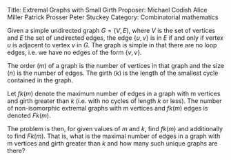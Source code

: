 Title:    Extremal Graphs with Small Girth
Proposer: Michael Codish
          Alice Miller
          Patrick Prosser
          Peter Stuckey
Category: Combinatorial mathematics


Given a simple undirected graph $G = (V,E)$, where $V$ is the set of vertices and $E$ the set of undirected edges, the edge {$u,v$} is in $E$ if and only if vertex $u$ is adjacent to vertex $v$ in $G$. The graph is simple in that there are no loop edges, i.e. we have no edges of the form {$v,v$}.

The order ($m$) of a graph is the number of vertices in that graph and the size ($n$) is the number of edges. The girth ($k$) is the length of the smallest cycle contained in the graph.

Let $fk(m)$ denote the maximum number of edges in a graph with m vertices and girth greater than $k$ (i.e. with no cycles of length $k$ or less). The number of non-isomorphic extremal graphs with m vertices and $fk(m)$ edges is denoted $Fk(m)$.

The problem is then, for given values of $m$ and $k$, find $fk(m)$ and additionally to find $Fk(m)$. That is, what is the maximal number of edges in a graph with m vertices and girth greater than $k$ and how many such unique graphs are there?